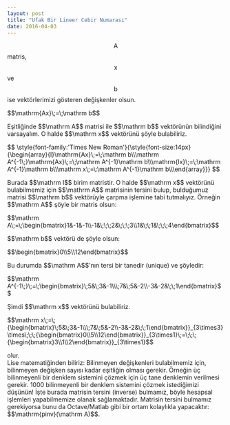 ```yaml
---
layout: post
title: "Ufak Bir Lineer Cebir Numarası"
date: 2016-04-03
---
```

$$\mathrm A$$ matris, $$\mathrm x$$ ve $$\mathrm b$$ ise vektörlerimizi gösteren değişkenler olsun.<!--more-->
<p>$$\mathrm{Ax}\;=\;\mathrm b$$</p>
Eşitliğinde $$\mathrm A$$ matrisi ile $$\mathrm b$$ vektörünün bilindiğini varsayalım. O halde $$\mathrm x$$ vektörünü şöyle bulabiliriz.
<p>$$
\style{font-family:'Times New Roman'}{\style{font-size:14px}{\begin{array}{l}\mathrm{Ax}\;=\;\mathrm b\\\mathrm A^{-1\;}\mathrm{Ax}\;=\;\mathrm A^{-1}\mathrm b\\\mathrm{Ix}\;=\;\mathrm A^{-1}\mathrm b\\\mathrm x\;=\:\mathrm A^{-1}\mathrm b\\\end{array}}}
$$</p>
Burada $$\mathrm I$$ birim matristir.
O halde $$\mathrm x$$ vektörünü bulabilmemiz için $$\mathrm A$$ matrisinin tersini bulup, bulduğumuz matrisi $$\mathrm b$$ vektörüyle çarpma işlemine tabi tutmalıyız. Örneğin $$\mathrm A$$ şöyle bir matris olsun:
<p>$$\mathrm A\;=\;\begin{bmatrix}1&amp;-1&amp;-1\\-1&amp;\;\;\;2&amp;\;\;\;3\\1&amp;\;\;1&amp;\;\;\;4\end{bmatrix}$$</p>
$$\mathrm b$$ vektörü de şöyle olsun: 
<p>$$\begin{bmatrix}0\\5\\12\end{bmatrix}$$</p>
Bu durumda $$\mathrm A$$'nın tersi bir tanedir (unique) ve şöyledir:
<p>$$\mathrm A^{-1\;}\;=\;\begin{bmatrix}\;5&amp;\;3&amp;-1\\\;7&amp;\;5&amp;-2\\-3&amp;-2&amp;\;\;1\end{bmatrix}$$</p>
Şimdi $$\mathrm x$$ vektörünü bulabiliriz.
<p>$$\mathrm x\;=\;{\begin{bmatrix}\;5&amp;\;3&amp;-1\\\;7&amp;\;5&amp;-2\\-3&amp;-2&amp;\;\;1\end{bmatrix}}_{3\times3}\times\;\;\;{\begin{bmatrix}0\\5\\12\end{bmatrix}}_{3\times1}\;=\;\;\;{\begin{bmatrix}3\\1\\2\end{bmatrix}}_{3\times1}$$</p>
olur. <br /> 
Lise matematiğinden biliriz: Bilinmeyen değişkenleri bulabilmemiz için, bilinmeyen değişken sayısı kadar eşitliğin olması gerekir. Örneğin üç bilinmeyenli bir denklem sistemini çözmek için üç tane denklemin verilmesi gerekir. 1000 bilinmeyenli bir denklem sistemini çözmek istediğimizi düşünün! İşte burada matrisin tersini (inverse) bulmamız, böyle hesapsal işlemleri yapabilmemize olanak sağlamaktadır. Matrisin tersini bulmamız gerekiyorsa bunu da Octave/Matlab gibi bir ortam kolaylıkla yapacaktır: $$\mathrm{pinv}(\mathrm A)$$.
